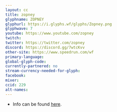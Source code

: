 ```yaml
---
layout: cc
title: zopney
glyphname: ZOPNEY
glyphurl: https://i.glyphs.wf/glyphs/Zopney.png
glyphwave: 7
youtube: https://www.youtube.com/zopney
twitch: 
twitter: https://twitter.com/zopney
discord: https://discord.gg/7wtcKvv
other-site: https://www.speedrun.com/wf
primary-language: 
global-glyph-code: 
currently-partnered: no
stream-currency-needed-for-glyph: 
facebook: 
mixer: 
ccid: 229
alt-names: 
---
```

* Info can be found [here](https://www.speedrun.com/wf/thread/865b7).
